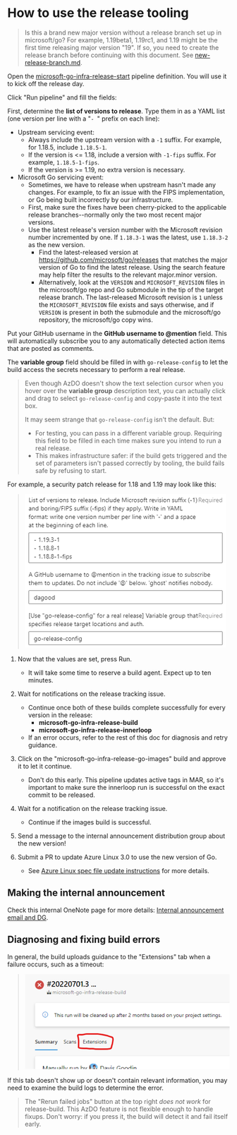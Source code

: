 # How to use the release tooling

> Is this a brand new major version without a release branch set up in microsoft/go? For example, 1.19beta1, 1.19rc1, and 1.19 might be the first time releasing major version "19". If so, you need to create the release branch before continuing with this document. See [new-release-branch.md](new-release-branch.md). 

Open the [microsoft-go-infra-release-start](https://dev.azure.com/dnceng/internal/_build?definitionId=1153) pipeline definition. You will use it to kick off the release day.

Click "Run pipeline" and fill the fields:

First, determine the **list of versions to release**. Type them in as a YAML list (one version per line with a "`- `" prefix on each line):

* Upstream servicing event:
    * Always include the upstream version with a `-1` suffix. For example, for 1.18.5, include `1.18.5-1`.
    * If the version is <= 1.18, include a version with `-1-fips` suffix. For example, `1.18.5-1-fips`.
    * If the version is >= 1.19, no extra version is necessary.
* Microsoft Go servicing event:
    * Sometimes, we have to release when upstream hasn't made any changes. For example, to fix an issue with the FIPS implementation, or Go being built incorrectly by our infrastructure.
    * First, make sure the fixes have been cherry-picked to the applicable release branches--normally only the two most recent major versions.
    * Use the latest release's version number with the Microsoft revision number incremented by one. If `1.18.3-1` was the latest, use `1.18.3-2` as the new version.
        * Find the latest-released version at https://github.com/microsoft/go/releases that matches the major version of Go to find the latest release. Using the search feature may help filter the results to the relevant major.minor version.
        * Alternatively, look at the `VERSION` and `MICROSOFT_REVISION` files in the microsoft/go repo and Go submodule in the tip of the target release branch. The last-released Microsoft revision is `1` unless the `MICROSOFT_REVISION` file exists and says otherwise, and if `VERSION` is present in both the submodule and the microsoft/go repository, the microsoft/go copy wins.

Put your GitHub username in the **GitHub username to @mention** field. This will automatically subscribe you to any automatically detected action items that are posted as comments.

The **variable group** field should be filled in with `go-release-config` to let the build access the secrets necessary to perform a real release.

> Even though AzDO doesn't show the text selection cursor when you hover over the **variable group** description text, you can actually click and drag to select `go-release-config` and copy-paste it into the text box.
>
> It may seem strange that `go-release-config` isn't the default. But:
>
> * For testing, you can pass in a different variable group. Requiring this field to be filled in each time makes sure you intend to run a real release.
> * This makes infrastructure safer: if the build gets triggered and the set of parameters isn't passed correctly by tooling, the build fails safe by refusing to start.

For example, a security patch release for 1.18 and 1.19 may look like this:

> ![](images/run-release-start.png)

1. Now that the values are set, press Run.
    * It will take some time to reserve a build agent. Expect up to ten minutes.

1. Wait for notifications on the release tracking issue.
    * Continue once both of these builds complete successfully for every version in the release:
        * **microsoft-go-infra-release-build**
        * **microsoft-go-infra-release-innerloop**
    * If an error occurs, refer to the rest of this doc for diagnosis and retry guidance.

1. Click on the "microsoft-go-infra-release-go-images" build and approve it to let it continue.
    * Don't do this early. This pipeline updates active tags in MAR, so it's important to make sure the innerloop run is successful on the exact commit to be released.

1. Wait for a notification on the release tracking issue.
    * Continue if the images build is successful.

1. Send a message to the internal announcement distribution group about the new version!

1. Submit a PR to update Azure Linux 3.0 to use the new version of Go.
    * See [Azure Linux spec file update instructions](azurelinux-spec-update.md) for more details.

## Making the internal announcement

Check this internal OneNote page for more details: [Internal announcement email and DG](https://microsoft.sharepoint.com/teams/managedlanguages/_layouts/OneNote.aspx?id=%2Fteams%2Fmanagedlanguages%2Ffiles%2FTeam%20Notebook%2FGoLang%20Team&wd=target%28Main.one%7C62B655D4-14E7-41D6-A063-0869C28D63FC%2FInternal%20announcement%20email%20and%20DG%7C23BE5288-5430-4B45-A81B-9AE79776743C%2F%29).

## Diagnosing and fixing build errors

In general, the build uploads guidance to the "Extensions" tab when a failure occurs, such as a timeout:

> ![](images/extensions-tab.png)

If this tab doesn't show up or doesn't contain relevant information, you may need to examine the build logs to determine the error.

> The "Rerun failed jobs" button at the top right *does not work* for release-build. This AzDO feature is not flexible enough to handle fixups. Don't worry: if you press it, the build will detect it and fail itself early.
